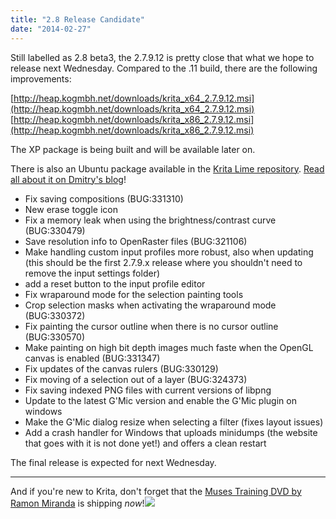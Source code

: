```yaml
---
title: "2.8 Release Candidate"
date: "2014-02-27"
---
```


Still labelled as 2.8 beta3, the 2.7.9.12 is pretty close that what we hope to release next Wednesday. Compared to the .11 build, there are the following improvements:  
  
[http://heap.kogmbh.net/downloads/krita_x64_2.7.9.12.msi](http://heap.kogmbh.net/downloads/krita_x64_2.7.9.12.msi)  
[http://heap.kogmbh.net/downloads/krita_x86_2.7.9.12.msi](http://heap.kogmbh.net/downloads/krita_x86_2.7.9.12.msi)  
  
The XP package is being built and will be available later on.

There is also an Ubuntu package available in the [Krita Lime repository](https://launchpad.net/~dimula73/+archive/krita). [Read all about it on Dmitry's blog](http://dimula73.blogspot.ru/2014/02/krita-28-beta3-is-now-in-krita-lime.html)!  

- Fix saving compositions (BUG:331310)
- New erase toggle icon
- Fix a memory leak when using the brightness/contrast curve (BUG:330479)
- Save resolution info to OpenRaster files (BUG:321106)
- Make handling custom input profiles more robust, also when updating (this should be the first 2.7.9.x release where you shouldn't need to remove the input settings folder)
- add a reset button to the input profile editor
- Fix wraparound mode for the selection painting tools
- Crop selection masks when activating the wraparound mode (BUG:330372)
- Fix painting the cursor outline when there is no cursor outline (BUG:330570)
- Make painting on high bit depth images much faste when the OpenGL canvas is enabled (BUG:331347)
- Fix updates of the canvas rulers (BUG:330129)
- Fix moving of a selection out of a layer (BUG:324373)
- Fix saving indexed PNG files with current versions of libpng
- Update to the latest G'Mic version and enable the G'Mic plugin on windows
- Make the G'Mic dialog resize when selecting a filter (fixes layout issues)
- Add a crash handler for Windows that uploads minidumps (the website that goes with it is not done yet!) and offers a clean restart

The final release is expected for next Wednesday.

* * *

And if you're new to Krita, don't forget that the [Muses Training DVD by Ramon Miranda](http://krita.org/item/216-muses) is shipping _now_!![](/images/posts/2014/pixel.gif)
